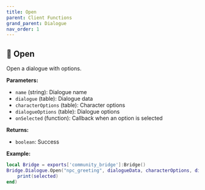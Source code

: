 ```yaml
---
title: Open
parent: Client Functions
grand_parent: Dialogue
nav_order: 1
---
```


## 🔹 Open

Open a dialogue with options.

**Parameters:**
- `name` (string): Dialogue name
- `dialogue` (table): Dialogue data
- `characterOptions` (table): Character options
- `dialogueOptions` (table): Dialogue options
- `onSelected` (function): Callback when an option is selected

**Returns:**
- `boolean`: Success

**Example:**
```lua
local Bridge = exports['community_bridge']:Bridge()
Bridge.Dialogue.Open("npc_greeting", dialogueData, characterOptions, dialogueOptions, function(selected)
    print(selected)
end)
```
